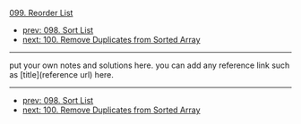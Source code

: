[099. Reorder List](http://www.lintcode.com/problem/reorder-list)

- [prev: 098. Sort List](098-sort-list.md)
- [next: 100. Remove Duplicates from Sorted Array](100-remove-duplicates-from-sorted-array.md)

---

put your own notes and solutions here.
you can add any reference link such as [title](reference url) here.

---

- [prev: 098. Sort List](098-sort-list.md)
- [next: 100. Remove Duplicates from Sorted Array](100-remove-duplicates-from-sorted-array.md)
